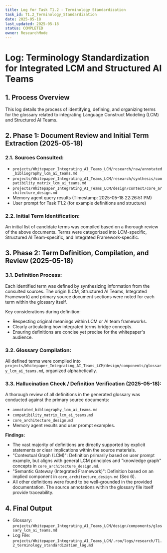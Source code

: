 ```yaml
---
title: Log for Task T1.2 - Terminology Standardization
task_id: T1.2_Terminology_Standardization
date: 2025-05-18
last_updated: 2025-05-18
status: COMPLETED
owner: ResearchMode
---
```


# Log: Terminology Standardization for Integrated LCM and Structured AI Teams

## 1. Process Overview
This log details the process of identifying, defining, and organizing terms for the glossary related to integrating Language Construct Modeling (LCM) and Structured AI Teams.

## 2. Phase 1: Document Review and Initial Term Extraction (2025-05-18)

### 2.1. Sources Consulted:
*   `projects/Whitepaper_Integrating_AI_Teams_LCM/research/raw/annotated_bibliography_lcm_ai_teams.md`
*   `projects/Whitepaper_Integrating_AI_Teams_LCM/research/synthesis/compatibility_matrix_lcm_ai_teams.md`
*   `projects/Whitepaper_Integrating_AI_Teams_LCM/design/context/core_architecture_design.md`
*   Memory agent query results (Timestamp: 2025-05-18 22:26:51 PM)
*   User prompt for Task T1.2 (for example definitions and structure)

### 2.2. Initial Term Identification:
An initial list of candidate terms was compiled based on a thorough review of the above documents. Terms were categorized into LCM-specific, Structured AI Team-specific, and Integrated Framework-specific.

## 3. Phase 2: Term Definition, Compilation, and Review (2025-05-18)

### 3.1. Definition Process:
Each identified term was defined by synthesizing information from the consulted sources. The origin (LCM, Structured AI Teams, Integrated Framework) and primary source document sections were noted for each term within the glossary itself.

Key considerations during definition:
*   Respecting original meanings within LCM or AI team frameworks.
*   Clearly articulating how integrated terms bridge concepts.
*   Ensuring definitions are concise yet precise for the whitepaper's audience.

### 3.2. Glossary Compilation:
All defined terms were compiled into `projects/Whitepaper_Integrating_AI_Teams_LCM/design/components/glossary_lcm_ai_teams.md`, organized alphabetically.

### 3.3. Hallucination Check / Definition Verification (2025-05-18):
A thorough review of all definitions in the generated glossary was conducted against the primary source documents:
*   `annotated_bibliography_lcm_ai_teams.md`
*   `compatibility_matrix_lcm_ai_teams.md`
*   `core_architecture_design.md`
*   Memory agent results and user prompt examples.

**Findings:**
*   The vast majority of definitions are directly supported by explicit statements or clear implications within the source materials.
*   "Contextual Graph (LCM)": Definition primarily based on user prompt example, but aligns with general LCM principles and "knowledge graph" concepts in `core_architecture_design.md`.
*   "Semantic Gateway (Integrated Framework)": Definition based on an implied component in `core_architecture_design.md` (Sec 6).
*   All other definitions were found to be well-grounded in the provided documentation. The source annotations within the glossary file itself provide traceability.

## 4. Final Output
*   Glossary: `projects/Whitepaper_Integrating_AI_Teams_LCM/design/components/glossary_lcm_ai_teams.md`
*   Log File: `projects/Whitepaper_Integrating_AI_Teams_LCM/.roo/logs/research/T1.2_terminology_standardization_log.md`